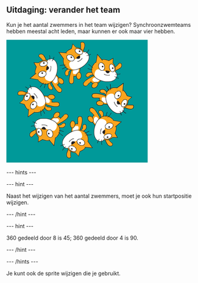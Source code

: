 ## Uitdaging: verander het team

Kun je het aantal zwemmers in het team wijzigen? Synchroonzwemteams hebben meestal acht leden, maar kunnen er ook maar vier hebben.

![8 kattenzwemmers in het team](images/swim-eight.png)

--- hints ---

--- hint ---

Naast het wijzigen van het aantal zwemmers, moet je ook hun startpositie wijzigen.

--- /hint ---

--- hint ---

360 gedeeld door 8 is 45; 360 gedeeld door 4 is 90.

--- /hint ---

--- /hints ---

Je kunt ook de sprite wijzigen die je gebruikt. 
